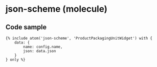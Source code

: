# json-scheme (molecule)



## Code sample 

```
{% include atom('json-scheme', 'ProductPackagingUnitWidget') with {
    data: {
        name: config.name,
        json: data.json
    }
} only %}
```
